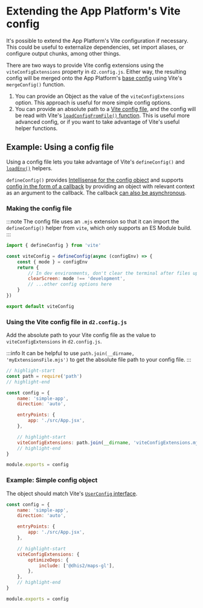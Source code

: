 # Extending the App Platform's Vite config

It's possible to extend the App Platform's Vite configuration if necessary. This could be useful to externalize dependencies, set import aliases, or configure output chunks, among other things.

There are two ways to provide Vite config extensions using the `viteConfigExtensions` property in `d2.config.js`. Either way, the resulting config will be merged onto the App Platform's [base config](https://github.com/dhis2/app-platform/blob/master/cli/config/makeViteConfig.mjs) using Vite's `mergeConfig()` function.

1. You can provide an Object as the value of the `viteConfigExtensions` option. This approach is useful for more simple config options.
2. You can provide an absolute path to a [Vite config file](https://vite.dev/config/), and the config will be read with Vite's [`loadConfigFromFile()` function](https://vite.dev/guide/api-javascript.html#loadconfigfromfile). This is useful more advanced config, or if you want to take advantage of Vite's useful helper functions.

## Example: Using a config file

Using a config file lets you take advantage of Vite's `defineConfig()` and [`loadEnv()`](https://vite.dev/config/#using-environment-variables-in-config) helpers.

`defineConfig()` provides [Intellisense for the config object](https://vite.dev/config/#config-intellisense) and supports [config in the form of a callback](https://vite.dev/config/#conditional-config) by providing an object with relevant context as an argument to the callback. The callback [can also be asynchronous](https://vite.dev/config/#async-config).

### Making the config file

:::note
The config file uses an `.mjs` extension so that it can import the `defineConfig()` helper from `vite`, which only supports an ES Module build.
:::

```js filename='viteConfigExtensions.mjs'
import { defineConfig } from 'vite'

const viteConfig = defineConfig(async (configEnv) => {
    const { mode } = configEnv
    return {
        // In dev environments, don't clear the terminal after files update
        clearScreen: mode !== 'development',
        // ...other config options here
    }
})

export default viteConfig
```

### Using the Vite config file in `d2.config.js`

Add the absolute path to your Vite config file as the value to `viteConfigExtensions` in `d2.config.js`.

:::info
It can be helpful to use `path.join(__dirname, 'myExtensionsFile.mjs')` to get the absolute file path to your config file.
:::

```js filename='d2.config.js'
// highlight-start
const path = require('path')
// highlight-end

const config = {
    name: 'simple-app',
    direction: 'auto',

    entryPoints: {
        app: './src/App.jsx',
    },

    // highlight-start
    viteConfigExtensions: path.join(__dirname, 'viteConfigExtensions.mjs'),
    // highlight-end
}

module.exports = config
```

### Example: Simple config object

The object should match Vite's [`UserConfig` interface](https://vite.dev/config/#config-intellisense).

```js filename='d2.config.js'
const config = {
    name: 'simple-app',
    direction: 'auto',

    entryPoints: {
        app: './src/App.jsx',
    },

    // highlight-start
    viteConfigExtensions: {
        optimizeDeps: {
            include: ['@dhis2/maps-gl'],
        },
    },
    // highlight-end
}

module.exports = config
```
